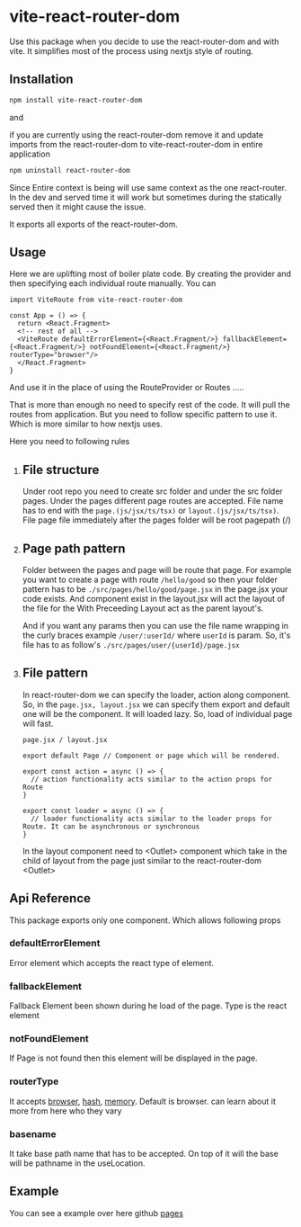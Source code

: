 # vite-react-router-dom

Use this package when you decide to use the react-router-dom and with vite. It simplifies most of the process using nextjs style of routing. 

## Installation

```bash
npm install vite-react-router-dom
```

and 

if you are currently using the react-router-dom remove it and update imports from the react-router-dom to vite-react-router-dom in entire application

```bash
npm uninstall react-router-dom
```

Since Entire context is being will use same context as the one react-router. In the dev and served time it will work but sometimes during the statically served then it might cause the issue.

It exports all exports of the react-router-dom. 

## Usage 

Here we are uplifting most of boiler plate code. By creating the provider and then specifying each individual route manually. You can 
``` 
import ViteRoute from vite-react-router-dom

const App = () => {
  return <React.Fragment>
  <!-- rest of all -->
  <ViteRoute defaultErrorElement={<React.Fragment/>} fallbackElement={<React.Fragment/>} notFoundElement={<React.Fragment/>} routerType="browser"/>
  </React.Fragment>
}
```
And use it in the place of using the RouteProvider or Routes .....

That is more than enough no need to specify rest of the code. It will pull the routes from application. But you need to follow specific pattern to use it. Which is more similar to how nextjs uses.

Here you need to following rules 
1. ## File structure
    Under root repo you need to create src folder and under the src folder pages. Under the pages different page routes are accepted. File name has to end with the ` page.(js/jsx/ts/tsx) ` or ` layout.(js/jsx/ts/tsx) `. File page file immediately after the pages folder will be root pagepath (/) 

2. ## Page path pattern
    Folder between the pages and page will be route that page. 
    For example you want to create a page with route ` /hello/good ` so then your folder pattern has to be ` ./src/pages/hello/good/page.jsx ` in the page.jsx your code exists. And component exist in the layout.jsx will act the layout of the file for the With Preceeding Layout act as the parent layout's.

    And if you want any params then you can use the file name wrapping in the curly braces example ` /user/:userId/ ` where `userId` is param. So, it's file has to as follow's ` ./src/pages/user/{userId}/page.jsx `

3. ## File pattern 
    In react-router-dom we can specify the loader, action along component. So, in the ` page.jsx, layout.jsx ` we can specify them export and default one will be the component. It will loaded lazy. So, load of individual page will fast. 

    ```
    page.jsx / layout.jsx

    export default Page // Component or page which will be rendered. 

    export const action = async () => {
      // action functionality acts similar to the action props for Route
    }

    export const loader = async () => {
      // loader functionality acts similar to the loader props for Route. It can be asynchronous or synchronous
    }
    ```  
    In the layout component need to \<Outlet\> component which take in the child of layout from the page just similar to the react-router-dom \<Outlet\> 

## Api Reference
This package exports only one component. Which allows following props 
### defaultErrorElement
Error element which accepts the react type of element.
### fallbackElement
Fallback Element been shown during he load of the page. Type is the react element
### notFoundElement 
If Page is not found then this element will be displayed in the page.
### routerType 
It accepts [browser](https://reactrouter.com/en/main/routers/create-browser-router#createbrowserrouter), [hash](https://reactrouter.com/en/main/routers/create-hash-router#createhashrouter), [memory](https://reactrouter.com/en/main/routers/create-memory-router#creatememoryrouter). Default is browser. can learn about it more from here who they vary 
### basename
It take base path name that has to be accepted. On top of it will the base will be pathname in the useLocation. 

## Example
You can see a example over here github [pages](https://gkamesh98.github.io/vite-react-router-dom/)